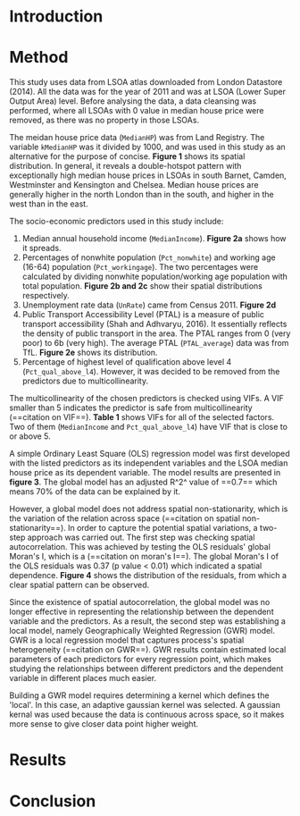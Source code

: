 # Introduction

<div style='page-break-after: always;'></div>

# Method

This study uses data from LSOA atlas downloaded from London Datastore (2014). All the data was for the year of 2011 and was at LSOA (Lower Super Output Area) level. Before analysing the data, a data cleansing was performed, where all LSOAs with 0 value in median house price were removed, as there was no property in those LSOAs. 

The meidan house price data (`MedianHP`) was from Land Registry. The variable `kMedianHP` was it divided by 1000, and was used in this study as an alternative for the purpose of concise. **Figure 1** shows its spatial distribution. In general, it reveals a double-hotspot pattern with exceptionally high median house prices in LSOAs in south Barnet, Camden, Westminster and Kensington and Chelsea. Median house prices are generally higher in the north London than in the south, and higher in the west than in the east.

The socio-economic predictors used in this study include:

1. Median annual household income (`MedianIncome`). **Figure 2a** shows how it spreads.
2. Percentages of nonwhite population (`Pct_nonwhite`) and working age (16-64) population (`Pct_workingage`). The two percentages were calculated by dividing nonwhite population/working age population with total population. **Figure 2b and 2c** show their spatial distributions respectively.
3. Unemployment rate data (`UnRate`) came from Census 2011. **Figure 2d** 
4. Public Transport Accessibility Level (PTAL) is a measure of public transport accessibility (Shah and Adhvaryu, 2016). It essentially reflects the density of public transport in the area. The PTAL ranges from 0 (very poor) to 6b (very high). 
   The average PTAL (`PTAL_average`) data was from TfL. **Figure 2e** shows its distribution.
5. Percentage of highest level of qualification above level 4 (`Pct_qual_above_l4`). However, it was decided to be removed from the predictors due to multicollinearity.

The multicollinearity of the chosen predictors is checked using VIFs. A VIF smaller than 5 indicates the predictor is safe from multicollinearity (==citation on VIF==). **Table 1** shows VIFs for all of the selected factors. Two of them (`MedianIncome` and `Pct_qual_above_l4`) have VIF that is close to or above 5.

A simple Ordinary Least Square (OLS) regression model was first developed with the listed predictors as its independent variables and the LSOA median house price as its dependent variable. The model results are presented in **figure 3**. The global model has an adjusted R^2^ value of ==0.7== which means 70% of the data can be explained by it.

However, a global model does not address spatial non-stationarity,  which is the variation of the relation across space (==citation on spatial non-stationarity==). In order to capture the potential spatial variations, a two-step approach was carried out. The first step was checking spatial autocorrelation. This was achieved by testing the OLS residuals' global Moran's I, which is a (==citation on moran's I==). The global Moran's I of the OLS residuals was 0.37 (p value < 0.01) which indicated a spatial dependence. **Figure 4** shows the distribution of the residuals, from which a clear spatial pattern can be observed.

Since the existence of spatial autocorrelation, the global model was no longer effective in representing the relationship between the dependent variable and the predictors. As a result, the second step was establishing a local model, namely Geographically Weighted Regression (GWR) model. GWR is a local regression model that captures process's spatial heterogeneity (==citation on GWR==). GWR results contain estimated local parameters of each predictors for every regression point, which makes studying the relationships between different predictors and the dependent variable in different places much easier. 

Building a GWR model requires determining a kernel which defines the 'local'. In this case, an adaptive gaussian kernel was selected. A gaussian kernal was used because the data is  continuous across space, so it makes more sense to give closer data point higher weight.

<div style='page-break-after: always;'></div>

# Results

<div style='page-break-after: always;'></div>

# Conclusion

<div style='page-break-after: always;'></div>
